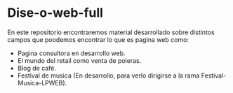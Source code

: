 # Dise-o-web-full
En este repositorio encontraremos material desarrollado sobre distintos campos que poodemos encontrar lo que es pagina web como:

 - Pagina consultora en desarrollo web.
 - El mundo del retail como venta de poleras.
 - Blog de café.
 - Festival de musica (En desarrollo, para verlo dirigirse a la rama Festival-Musica-LPWEB).



